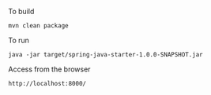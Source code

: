 To build

    mvn clean package

To run

    java -jar target/spring-java-starter-1.0.0-SNAPSHOT.jar

Access from the browser

    http://localhost:8000/



